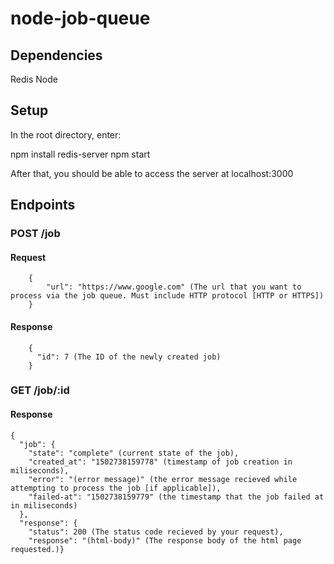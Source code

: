 # node-job-queue #

## Dependencies ##

Redis
Node

## Setup ##

In the root directory, enter: 

npm install
redis-server
npm start

After that, you should be able to access the server at localhost:3000

## Endpoints ##

### POST /job ###

#### Request ####

```
	{
		"url": "https://www.google.com" (The url that you want to process via the job queue. Must include HTTP protocol [HTTP or HTTPS])
	}
```

#### Response ####

```
	{
	  "id": 7 (The ID of the newly created job)
	}
```

### GET /job/:id ###

#### Response ####

```
{
  "job": {
    "state": "complete" (current state of the job),
    "created_at": "1502738159778" (timestamp of job creation in miliseconds),
    "error": "(error message)" (the error message recieved while attempting to process the job [if applicable]),
    "failed-at": "1502738159779" (the timestamp that the job failed at in miliseconds)
  },
  "response": {
    "status": 200 (The status code recieved by your request),
    "response": "(html-body)" (The response body of the html page requested.)}
```
